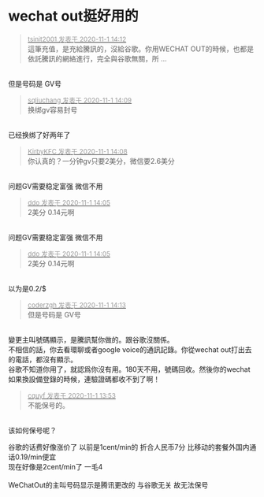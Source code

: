 # wechat out挺好用的


<div class="quote"><blockquote><font size="2"><a href="https://www.hostloc.com/forum.php?mod=redirect&amp;goto=findpost&amp;pid=9384831&amp;ptid=760943" target="_blank"><font color="#999999">tsinit2001 发表于 2020-11-1 14:12</font></a></font><br />
這筆充值，是充給騰訊的，沒給谷歌。你用WECHAT OUT的時候，也都是依託騰訊的網絡進行，完全與谷歌無關，所 ...</blockquote></div><br />
但是号码是 GV号

<div class="quote"><blockquote><font size="2"><a href="https://www.hostloc.com/forum.php?mod=redirect&amp;goto=findpost&amp;pid=9384809&amp;ptid=760943" target="_blank"><font color="#999999">sqliuchang 发表于 2020-11-1 14:09</font></a></font><br />
换绑gv容易封号</blockquote></div><br />
已经换绑了好两年了

<div class="quote"><blockquote><font size="2"><a href="https://www.hostloc.com/forum.php?mod=redirect&amp;goto=findpost&amp;pid=9384798&amp;ptid=760943" target="_blank"><font color="#999999">KirbyKFC 发表于 2020-11-1 14:08</font></a></font><br />
你认真的？一分钟gv只要2美分，微信要2.6美分</blockquote></div><br />
问题GV需要稳定富强 微信不用

<div class="quote"><blockquote><font size="2"><a href="https://www.hostloc.com/forum.php?mod=redirect&amp;goto=findpost&amp;pid=9384788&amp;ptid=760943" target="_blank"><font color="#999999">ddo 发表于 2020-11-1 14:05</font></a></font><br />
2美分 0.14元啊</blockquote></div><br />
问题GV需要稳定富强 微信不用

<div class="quote"><blockquote><font size="2"><a href="https://www.hostloc.com/forum.php?mod=redirect&amp;goto=findpost&amp;pid=9384788&amp;ptid=760943" target="_blank"><font color="#999999">ddo 发表于 2020-11-1 14:05</font></a></font><br />
2美分 0.14元啊</blockquote></div><br />
以为是0.2/$<img src="static/image/smiley/default/lol.gif" smilieid="12" border="0" alt="" />

<div class="quote"><blockquote><font size="2"><a href="https://www.hostloc.com/forum.php?mod=redirect&amp;goto=findpost&amp;pid=9384837&amp;ptid=760943" target="_blank"><font color="#999999">coderzgh 发表于 2020-11-1 14:13</font></a></font><br />
但是号码是 GV号</blockquote></div><br />
變更主叫號碼顯示，是騰訊幫你做的。跟谷歌沒關係。<br />
不相信的話，你去看環聊或者google voice的通訊記錄。你從wechat out打出去的電話，都沒有顯示。<br />
谷歌不知道你用了，就認爲你沒有用。180天不用，號碼回收。然後你的wechat如果換設備登錄的時候，連驗證碼都收不到了啊！

<div class="quote"><blockquote><font size="2"><a href="https://www.hostloc.com/forum.php?mod=redirect&amp;goto=findpost&amp;pid=9384751&amp;ptid=760943" target="_blank"><font color="#999999">cquyf 发表于 2020-11-1 13:53</font></a></font><br />
不能保号的。</blockquote></div><br />
该如何保号呢？

谷歌的话费好像涨价了 以前是1cent/min的 折合人民币7分 比移动的套餐外国内通话0.19/min便宜<br />
现在好像是2cent/min了 一毛4<br />
<br />
WeChatOut的主叫号码显示是腾讯更改的 与谷歌无关 故无法保号<img id="aimg_US1NZ" onclick="zoom(this, this.src, 0, 0, 0)" class="zoom" src="https://cdn.jsdelivr.net/gh/hishis/forum-master/public/images/patch.gif" onmouseover="img_onmouseoverfunc(this)" onload="thumbImg(this)" border="0" alt="" />
